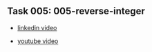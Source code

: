 ## Task 005: 005-reverse-integer

*  [linkedin video](https://www.linkedin.com/posts/mohammad-taheri1_tdd-javascript-jest-activity-6928282578672103424-X-cs?utm_source=linkedin_share&utm_medium=member_desktop_web)

*  [youtube video](https://www.youtube.com/watch?v=yRJCh_UA88g)